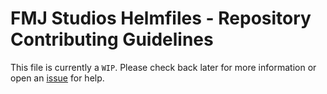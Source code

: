 # FMJ Studios Helmfiles - Repository Contributing Guidelines

This file is currently a `WIP`. Please check back later for more information or open an [issue][issues] for help.

<!-- INTERNAL REFERENCES -->

<!-- General links -->

[issues]: https://github.com/fmjstudios/helmfiles/issues